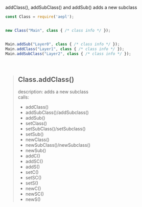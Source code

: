 addClass(), addSubClass() and addSub() adds a new subclass
```js
const Class = require('aepl');


new Class("Main", class { /* class info */ });


Main.addSub("Layer0", class { /* class info */ });
Main.addClass("Layer1", class { /* class info */ });
Main.addSubClass("Layer2", class { /* class info */ });
```

<br>

> ## Class.addClass()
> description: adds a new subclass <br>
> calls:
> - addClass()
> - addSubClass()/addSubclass()
> - addSub()
> - setClass()
> - setSubClass()/setSubclass()
> - setSub()
> - newClass()
> - newSubClass()/newSubclass()
> - newSub()
> - addC()
> - addSC()
> - addS()
> - setC()
> - setSC()
> - setS()
> - newC()
> - newSC()
> - newS()
